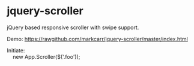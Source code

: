 jquery-scroller
===============

jQuery based responsive scroller with swipe support.

Demo: https://rawgithub.com/markcarr/jquery-scroller/master/index.html

Initiate:<br>
&nbsp;&nbsp;&nbsp;&nbsp;new App.Scroller($('.foo'));
